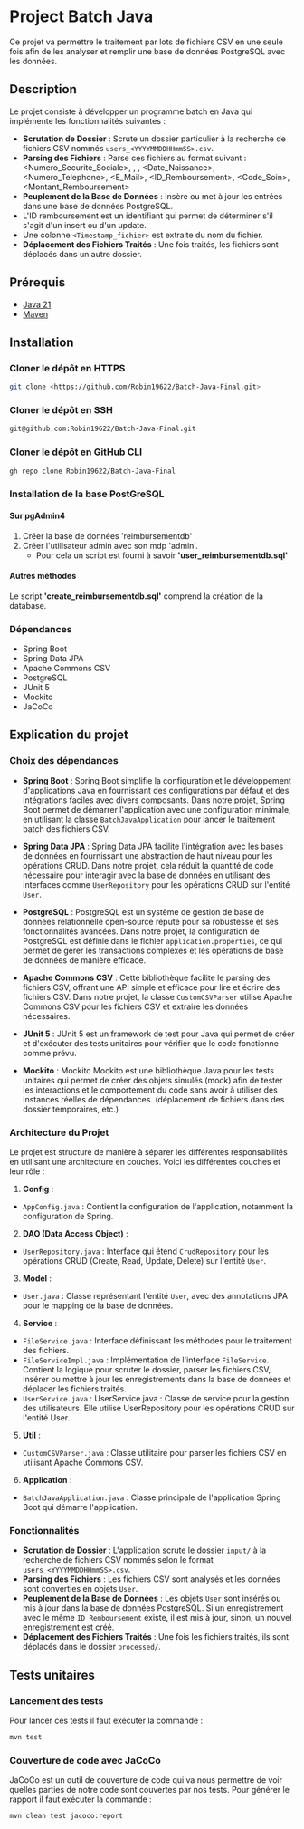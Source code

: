 # Project Batch Java

Ce projet va permettre  le traitement par lots de fichiers CSV en une seule fois afin de les analyser et remplir une 
base de données PostgreSQL avec les données.

## Description

Le projet consiste à développer un programme batch en Java qui implémente les fonctionnalités suivantes :

- **Scrutation de Dossier** : Scrute un dossier particulier à la recherche de fichiers CSV nommés `users_<YYYYMMDDHHmmSS>.csv`.
- **Parsing des Fichiers** : Parse ces fichiers au format suivant : <Numero_Securite_Sociale>, <Nom>, <Prenom>, 
<Date_Naissance>, <Numero_Telephone>, <E_Mail>, <ID_Remboursement>, <Code_Soin>, <Montant_Remboursement>
- **Peuplement de la Base de Données** : Insère ou met à jour les entrées dans une base de données PostgreSQL.
- L'ID remboursement est un identifiant qui permet de déterminer s'il s'agit d'un insert ou d'un update.
- Une colonne `<Timestamp_fichier>` est extraite du nom du fichier.
- **Déplacement des Fichiers Traités** : Une fois traités, les fichiers sont déplacés dans un autre dossier.

## Prérequis

- [Java 21](https://www.oracle.com/java/technologies/javase-jdk21-downloads.html)
- [Maven](https://maven.apache.org/install.html)

## Installation

### Cloner le dépôt en HTTPS

```sh
git clone <https://github.com/Robin19622/Batch-Java-Final.git>
```
### Cloner le dépôt en SSH
```sh
git@github.com:Robin19622/Batch-Java-Final.git
```
### Cloner le dépôt en GitHub CLI
```sh
gh repo clone Robin19622/Batch-Java-Final
```

### Installation de la base PostGreSQL

#### Sur pgAdmin4

1. Créer la base de données 'reimbursementdb'
2. Créer l'utilisateur admin avec son mdp 'admin'.
   - Pour cela un script est fourni à savoir **'user_reimbursementdb.sql'**

#### Autres méthodes

Le script **'create_reimbursementdb.sql'** comprend la création de la database.

### Dépendances
- Spring Boot
- Spring Data JPA
- Apache Commons CSV
- PostgreSQL
- JUnit 5
- Mockito
- JaCoCo

## Explication du projet

### Choix des dépendances

- **Spring Boot** : Spring Boot simplifie la configuration et le développement d'applications Java en fournissant des 
configurations par défaut et des intégrations faciles avec divers composants. Dans notre projet, Spring Boot permet de 
démarrer l'application avec une configuration minimale, en utilisant la classe `BatchJavaApplication` pour lancer le 
traitement batch des fichiers CSV.

- **Spring Data JPA** : Spring Data JPA facilite l'intégration avec les bases de données en fournissant une abstraction 
de haut niveau pour les opérations CRUD. Dans notre projet, cela réduit la quantité de code nécessaire pour interagir 
avec la base de données en utilisant des interfaces comme `UserRepository` pour les opérations CRUD sur l'entité `User`.

- **PostgreSQL** : PostgreSQL est un système de gestion de base de données relationnelle open-source réputé pour sa 
robustesse et ses fonctionnalités avancées. Dans notre projet, la configuration de PostgreSQL est définie dans le 
fichier `application.properties`, ce qui permet de gérer les transactions complexes et les opérations de base de données 
de manière efficace.

- **Apache Commons CSV** : Cette bibliothèque facilite le parsing des fichiers CSV, offrant une API simple et efficace 
pour lire et écrire des fichiers CSV. Dans notre projet, la classe `CustomCSVParser` utilise Apache Commons CSV pour 
les fichiers CSV et extraire les données nécessaires.

- **JUnit 5** : JUnit 5 est un framework de test pour Java qui permet de créer et d'exécuter des tests unitaires pour
vérifier que le code fonctionne comme prévu.

- **Mockito** : Mockito
  Mockito est une bibliothèque Java pour les tests unitaires qui permet de créer des objets simulés (mock) afin de 
tester les interactions et le comportement du code sans avoir à utiliser des instances réelles de dépendances.
  (déplacement de fichiers dans des dossier temporaires, etc.)

### Architecture du Projet

Le projet est structuré de manière à séparer les différentes responsabilités en utilisant une architecture en couches.
Voici les différentes couches et leur rôle :

1. **Config** :
- `AppConfig.java` : Contient la configuration de l'application, notamment la configuration de Spring.

2. **DAO (Data Access Object)** :
- `UserRepository.java` : Interface qui étend `CrudRepository` pour les opérations CRUD (Create, Read, Update, Delete) 
sur l'entité `User`.

3. **Model** :
- `User.java` : Classe représentant l'entité `User`, avec des annotations JPA pour le mapping de la base de données.

4. **Service** :
- `FileService.java` : Interface définissant les méthodes pour le traitement des fichiers.
- `FileServiceImpl.java` : Implémentation de l'interface `FileService`. Contient la logique pour scruter le dossier, 
parser les fichiers CSV, insérer ou mettre à jour les enregistrements dans la base de données et déplacer les fichiers 
traités.
- `UserService.java` : UserService.java : Classe de service pour la gestion des utilisateurs. Elle utilise UserRepository
pour les opérations CRUD sur l'entité User.

5. **Util** :
- `CustomCSVParser.java` : Classe utilitaire pour parser les fichiers CSV en utilisant Apache Commons CSV.

6. **Application** :
- `BatchJavaApplication.java` : Classe principale de l'application Spring Boot qui démarre l'application.

### Fonctionnalités

- **Scrutation de Dossier** : L'application scrute le dossier `input/` à la recherche de fichiers CSV nommés selon le 
format `users_<YYYYMMDDHHmmSS>.csv`.
- **Parsing des Fichiers** : Les fichiers CSV sont analysés et les données sont converties en objets `User`.
- **Peuplement de la Base de Données** : Les objets `User` sont insérés ou mis à jour dans la base de données PostgreSQL.
Si un enregistrement avec le même `ID_Remboursement` existe, il est mis à jour, sinon, un nouvel enregistrement est créé.
- **Déplacement des Fichiers Traités** : Une fois les fichiers traités, ils sont déplacés dans le dossier `processed/`.


## Tests unitaires

### Lancement des tests
Pour lancer ces tests il faut exécuter la commande :
```sh
mvn test
```

### Couverture de code avec JaCoCo
JaCoCo est un outil de couverture de code qui va nous permettre de voir quelles parties de notre code sont couvertes par
nos tests.
Pour générer le rapport il faut exécuter la commande :
```sh
mvn clean test jacoco:report
```